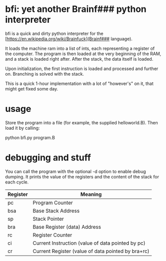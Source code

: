 # bfi: yet another Brainf### python interpreter

bfi is a quick and dirty python interpreter for the [https://en.wikipedia.org/wiki/Brainfuck](Brainf### language).

It loads the machine ram into a list of ints, each representing a register of the computer. The program is then loaded at the very beginning of the RAM, and a stack is loaded right after. After the stack, the data itself is loaded.

Upon initialization, the first instruction is loaded and processed and further on. Branching is solved with the stack.

This is a quick 1-hour implementation with a lot of "however's" on it, that might get fixed some day.

# usage

Store the program into a file (for example, the supplied helloworld.B). Then load it by calling:

 python bfi.py program.B
 
# debugging and stuff

You can call the program with the optional -d option to enable debug dumping. It prints the value of the registers and the content of the stack for each cycle.

| Register | Meaning                                               |
|----------|-------------------------------------------------------|
| pc       | Program Counter                                       |
| bsa      | Base Stack Address                                    |
| sp       | Stack Pointer                                         |
| bra      | Base Register (data) Address                          |
| rc       | Register Counter                                      |
| ci       | Current Instruction (value of data pointed by pc)     |
| cr       | Current Register    (value of data pointed by bra+rc) |

